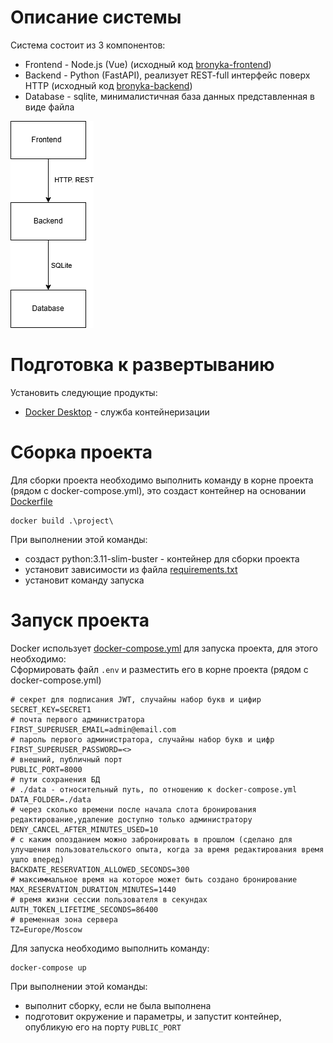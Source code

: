 # Описание системы
Система состоит из 3 компонентов:
* Frontend - Node.js (Vue) (исходный код [bronyka-frontend](https://github.com/egormuhaev/bronyka-frontend))
* Backend - Python (FastAPI), реализует REST-full интерфейс поверх HTTP  (исходный код [bronyka-backend](https://github.com/ProfessorZel/bronyka-backend))
* Database - sqlite, минималистичная база данных представленная в виде файла

![Архитектура](./structure.png)

# Подготовка к развертыванию
Установить следующие продукты:
* [Docker Desktop](https://www.docker.com/products/docker-desktop/) - служба контейнеризации

# Сборка проекта
Для сборки проекта необходимо выполнить команду в корне проекта (рядом с docker-compose.yml), это создаст контейнер на основании [Dockerfile](./project/Dockerfile)
```shell
docker build .\project\
```
При выполнении этой команды: 
* создаст python:3.11-slim-buster - контейнер для сборки проекта
* установит зависимости из файла [requirements.txt](./project/requirements.txt)
* установит команду запуска

# Запуск проекта
Docker использует [docker-compose.yml](./docker-compose.yml) для запуска проекта, для этого необходимо:<br>
Сформировать файл `.env` и разместить его в корне проекта (рядом с docker-compose.yml)
```
# секрет для подписания JWT, случайны набор букв и цифир
SECRET_KEY=SECRET1 
# почта первого администратора
FIRST_SUPERUSER_EMAIL=admin@email.com
# пароль первого администратора, случайны набор букв и цифр
FIRST_SUPERUSER_PASSWORD=<>
# внешний, публичный порт
PUBLIC_PORT=8000
# пути сохранения БД
# ./data - относительный путь, по отношению к docker-compose.yml
DATA_FOLDER=./data
# через сколько времени после начала слота бронирования редактирование,удаление доступно только администратору
DENY_CANCEL_AFTER_MINUTES_USED=10
# с каким опозданием можно забронировать в прошлом (сделано для улучшения пользовательского опыта, когда за время редактирования время ушло вперед)
BACKDATE_RESERVATION_ALLOWED_SECONDS=300
# максиммальное время на которое может быть создано бронирование
MAX_RESERVATION_DURATION_MINUTES=1440
# время жизни сессии пользователя в секундах
AUTH_TOKEN_LIFETIME_SECONDS=86400
# временная зона сервера
TZ=Europe/Moscow
```
Для запуска необходимо выполнить команду:
```shell
docker-compose up
```
При выполнении этой команды: 
* выполнит сборку, если не была выполнена
* подготовит окружение и параметры, и запустит контейнер, опубликую его на порту `PUBLIC_PORT`
